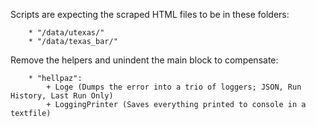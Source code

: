 Scripts are expecting the scraped HTML files to be in these folders:

		* "/data/utexas/"
		* "/data/texas_bar/"

Remove the helpers and unindent the main block to compensate:
		
		* "hellpaz":
			+ Loge (Dumps the error into a trio of loggers; JSON, Run History, Last Run Only)
			+ LoggingPrinter (Saves everything printed to console in a textfile)
